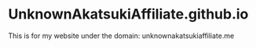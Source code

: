 # UnknownAkatsukiAffiliate.github.io
This is for my website under the domain: unknownakatsukiaffiliate.me
